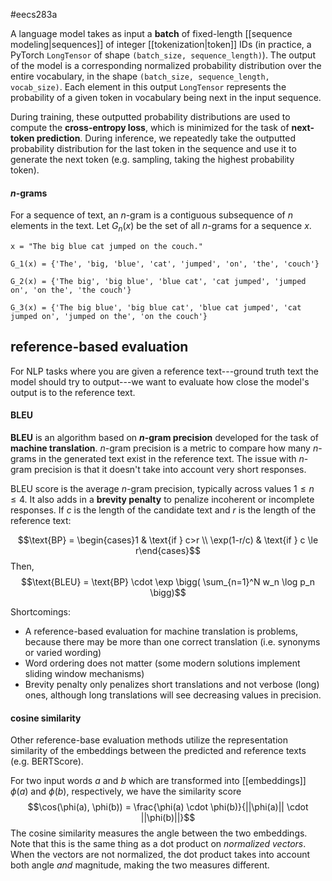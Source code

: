 #eecs283a

A language model takes as input a **batch** of fixed-length [[sequence modeling|sequences]] of integer [[tokenization|token]] IDs (in practice, a PyTorch `LongTensor` of shape `(batch_size, sequence_length)`). The output of the model is a corresponding normalized probability distribution over the entire vocabulary, in the shape `(batch_size, sequence_length, vocab_size)`. Each element in this output `LongTensor` represents the probability of a given token in vocabulary being next in the input sequence.

During training, these outputted probability distributions are used to compute the **cross-entropy loss**, which is minimized for the task of **next-token prediction**. During inference, we repeatedly take the outputted probability distribution for the last token in the sequence and use it to generate the next token (e.g. sampling, taking the highest probability token).

#### $n$-grams
For a sequence of text, an $n$-gram is a contiguous subsequence of $n$ elements in the text. Let $G_n(x)$ be the set of all $n$-grams for a sequence $x$.
```
x = "The big blue cat jumped on the couch."

G_1(x) = {'The', 'big, 'blue', 'cat', 'jumped', 'on', 'the', 'couch'}

G_2(x) = {'The big', 'big blue', 'blue cat', 'cat jumped', 'jumped on', 'on the', 'the couch'}

G_3(x) = {'The big blue', 'big blue cat', 'blue cat jumped', 'cat jumped on', 'jumped on the', 'on the couch'}

```

## reference-based evaluation
For NLP tasks where you are given a reference text---ground truth text the model should try to output---we want to evaluate how close the model's output is to the reference text.
#### BLEU
**BLEU** is an algorithm based on **$n$-gram precision** developed for the task of **machine translation**. $n$-gram precision is a metric to compare how many $n$-grams in the generated text exist in the reference text. The issue with $n$-gram precision is that it doesn't take into account very short responses.

BLEU score is the average $n$-gram precision, typically across values $1 \le n \le 4$. It also adds in a **brevity penalty** to penalize incoherent or incomplete responses. If $c$ is the length of the candidate text and $r$ is the length of the reference text:

$$\text{BP} = \begin{cases}1 & \text{if } c>r \\ \exp(1-r/c) & \text{if } c \le r\end{cases}$$
Then,
$$\text{BLEU} = \text{BP} \cdot \exp \bigg( \sum_{n=1}^N w_n \log p_n \bigg)$$

Shortcomings:
- A reference-based evaluation for machine translation is problems, because there may be more than one correct translation (i.e. synonyms or varied wording)
- Word ordering does not matter (some modern solutions implement sliding window mechanisms)
- Brevity penalty only penalizes short translations and not verbose (long) ones, although long translations will see decreasing values in precision.

#### cosine similarity
Other reference-base evaluation methods utilize the representation similarity of the embeddings between the predicted and reference texts (e.g. BERTScore). 

For two input words $a$ and $b$ which are transformed into [[embeddings]] $\phi(a)$ and $\phi(b)$, respectively, we have the similarity score
$$\cos(\phi(a), \phi(b)) = \frac{\phi(a) \cdot \phi(b)}{||\phi(a)|| \cdot ||\phi(b)||}$$
The cosine similarity measures the angle between the two embeddings. Note that this is the same thing as a dot product on *normalized vectors*. When the vectors are not normalized, the dot product takes into account both angle *and* magnitude, making the two measures different.